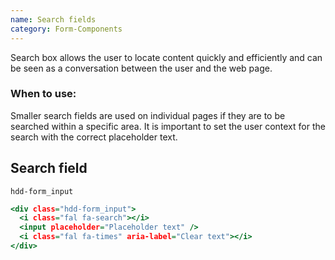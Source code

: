 ```yaml
---
name: Search fields
category: Form-Components
---
```


Search box allows the user to locate content quickly and efficiently and can be seen as a conversation between the user and the web page.

### When to use: 
Smaller search fields are used on individual pages if they are to be searched within a specific area. It is important to set the user context for the search with the correct placeholder text.


## Search field
`hdd-form_input`

```search-fields.html
<div class="hdd-form_input">
  <i class="fal fa-search"></i>
  <input placeholder="Placeholder text" />
  <i class="fal fa-times" aria-label="Clear text"></i>
</div>
```